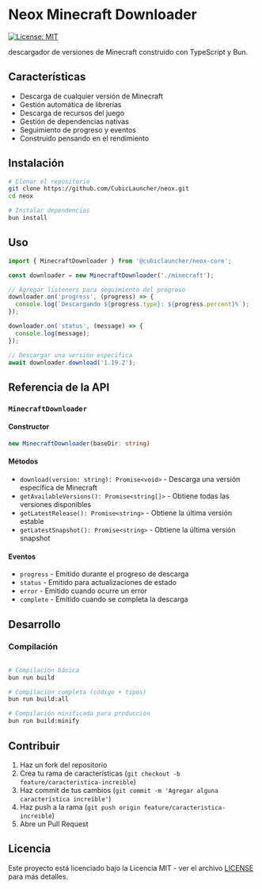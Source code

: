 # Neox Minecraft Downloader

[![License: MIT](https://img.shields.io/badge/License-MIT-yellow.svg)](https://opensource.org/licenses/MIT)

descargador de versiones de Minecraft construido con TypeScript y Bun.

## Características

- Descarga de cualquier versión de Minecraft
- Gestión automática de librerías
- Descarga de recursos del juego
- Gestión de dependencias nativas
- Seguimiento de progreso y eventos
- Construido pensando en el rendimiento

## Instalación

```bash
# Clonar el repositorio
git clone https://github.com/CubicLauncher/neox.git
cd neox

# Instalar dependencias
bun install
```

## Uso

```typescript
import { MinecraftDownloader } from '@cubiclauncher/neox-core';

const downloader = new MinecraftDownloader('./minecraft');

// Agregar listeners para seguimiento del progreso
downloader.on('progress', (progress) => {
  console.log(`Descargando ${progress.type}: ${progress.percent}%`);
});

downloader.on('status', (message) => {
  console.log(message);
});

// Descargar una versión específica
await downloader.download('1.19.2');
```

## Referencia de la API

### `MinecraftDownloader`

#### Constructor
```typescript
new MinecraftDownloader(baseDir: string)
```

#### Métodos

- `download(version: string): Promise<void>` - Descarga una versión específica de Minecraft
- `getAvailableVersions(): Promise<string[]>` - Obtiene todas las versiones disponibles
- `getLatestRelease(): Promise<string>` - Obtiene la última versión estable
- `getLatestSnapshot(): Promise<string>` - Obtiene la última versión snapshot

#### Eventos

- `progress` - Emitido durante el progreso de descarga
- `status` - Emitido para actualizaciones de estado
- `error` - Emitido cuando ocurre un error
- `complete` - Emitido cuando se completa la descarga

## Desarrollo

### Compilación

```bash

# Compilación básica
bun run build

# Compilación completa (código + tipos)
bun run build:all

# Compilación minificada para producción
bun run build:minify

```

## Contribuir

1. Haz un fork del repositorio
2. Crea tu rama de características (`git checkout -b feature/caracteristica-increible`)
3. Haz commit de tus cambios (`git commit -m 'Agregar alguna característica increíble'`)
4. Haz push a la rama (`git push origin feature/caracteristica-increible`)
5. Abre un Pull Request

## Licencia

Este proyecto está licenciado bajo la Licencia MIT - ver el archivo [LICENSE](LICENSE) para más detalles.

